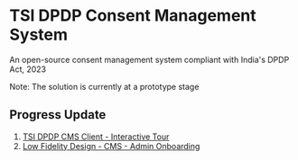 # TSI DPDP Consent Management System
An open-source consent management system compliant with India's DPDP Act, 2023

Note: The solution is currently at a prototype stage

## Progress Update

1. [TSI DPDP CMS Client - Interactive Tour](https://dpdp-cms.tsicoop.org)
2. [Low Fidelity Design - CMS - Admin Onboarding](https://github.com/tsi-cooperative/tsi-dpdp-cms/blob/main/docs/TSI-DPDP-CMS-Admin-Onboarding-LoFi.pdf)

